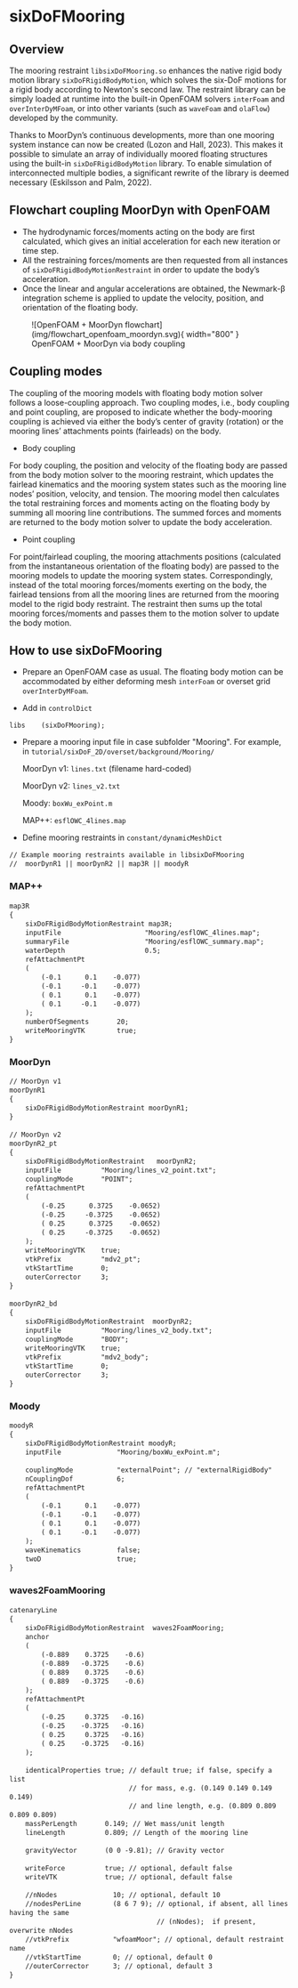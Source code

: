 # sixDoFMooring

## Overview

The mooring restraint `libsixDoFMooring.so` enhances the native rigid body motion library `sixDoFRigidBodyMotion`, which solves the six-DoF motions for a rigid body according to Newton's second law. The restraint library can be simply loaded at runtime into the built-in OpenFOAM solvers `interFoam` and `overInterDyMFoam`, or into other variants (such as `waveFoam` and `olaFlow`) developed by the community. 

Thanks to MoorDyn’s continuous developments, more than one mooring system instance can now be created (Lozon and Hall, 2023). This makes it possible to simulate an array of individually moored floating structures using the built-in `sixDoFRigidBodyMotion` library. To enable simulation of interconnected multiple bodies, a significant rewrite of the library is deemed necessary (Eskilsson and Palm, 2022). 

## Flowchart coupling MoorDyn with OpenFOAM

- The hydrodynamic forces/moments acting on the body are first calculated, which gives an initial acceleration for each new iteration or time step. 
- All the restraining forces/moments are then requested from all instances of `sixDoFRigidBodyMotionRestraint` in order to update the body’s acceleration. 
- Once the linear and angular accelerations are obtained, the Newmark-β integration scheme is applied to update the velocity, position, and orientation of the floating body. 

<figure markdown>
  ![OpenFOAM + MoorDyn flowchart](img/flowchart_openfoam_moordyn.svg){ width="800" }
  <figcaption>OpenFOAM + MoorDyn via body coupling</figcaption>
</figure>

## Coupling modes

The coupling of the mooring models with floating body motion solver follows a loose-coupling approach. Two coupling modes, i.e., body coupling and point coupling, are proposed to indicate whether the body-mooring coupling is achieved via either the body’s center of gravity (rotation) or the mooring lines’ attachments points (fairleads) on the body. 

- Body coupling

For body coupling, the position and velocity of the floating body are passed from the body motion solver to the mooring restraint, which updates the fairlead kinematics and the mooring system states such as the mooring line nodes’ position, velocity, and tension. The mooring model then calculates the total restraining forces and moments acting on the floating body by summing all mooring line contributions. The summed forces and moments are returned to the body motion solver to update the body acceleration. 

- Point coupling

For point/fairlead coupling, the mooring attachments positions (calculated from the instantaneous orientation of the floating body) are passed to the mooring models to update the mooring system states. Correspondingly, instead of the total mooring forces/moments exerting on the body, the fairlead tensions from all the mooring lines are returned from the mooring model to the rigid body restraint. The restraint then sums up the total mooring forces/moments and passes them to the motion solver to update the body motion.

## How to use sixDoFMooring
- Prepare an OpenFOAM case as usual. The floating body motion can be accommodated by either deforming mesh `interFoam` or overset grid `overInterDyMFoam`.

- Add in `controlDict`
```
libs    (sixDoFMooring); 
```
- Prepare a mooring input file in case subfolder "Mooring". For example, in `tutorial/sixDoF_2D/overset/background/Mooring/`

    MoorDyn v1: `lines.txt` (filename hard-coded)

    MoorDyn v2: `lines_v2.txt`

    Moody: `boxWu_exPoint.m`

    MAP++: `esflOWC_4lines.map`

- Define mooring restraints in `constant/dynamicMeshDict`
```
// Example mooring restraints available in libsixDoFMooring
//	moorDynR1 || moorDynR2 || map3R || moodyR 
```

### MAP++

```
map3R
{
	sixDoFRigidBodyMotionRestraint map3R;
	inputFile                     "Mooring/esflOWC_4lines.map";
	summaryFile                   "Mooring/esflOWC_summary.map";
	waterDepth                    0.5;
	refAttachmentPt
	(
		(-0.1      0.1    -0.077)
		(-0.1     -0.1    -0.077)
		( 0.1      0.1    -0.077)
		( 0.1     -0.1    -0.077)
	);
	numberOfSegments       20;
	writeMooringVTK        true;
}
```

### MoorDyn
```
// MoorDyn v1
moorDynR1
{
	sixDoFRigidBodyMotionRestraint moorDynR1;
}

// MoorDyn v2
moorDynR2_pt
{
	sixDoFRigidBodyMotionRestraint   moorDynR2;
	inputFile          "Mooring/lines_v2_point.txt";
	couplingMode       "POINT";
	refAttachmentPt
	(
		(-0.25      0.3725    -0.0652)
		(-0.25     -0.3725    -0.0652)
		( 0.25      0.3725    -0.0652)
		( 0.25     -0.3725    -0.0652)  
	);
	writeMooringVTK    true;
	vtkPrefix          "mdv2_pt";
	vtkStartTime       0;
	outerCorrector     3;
}

moorDynR2_bd
{
	sixDoFRigidBodyMotionRestraint  moorDynR2;
	inputFile          "Mooring/lines_v2_body.txt";
	couplingMode       "BODY";
	writeMooringVTK    true;
	vtkPrefix          "mdv2_body";
	vtkStartTime       0;
	outerCorrector     3;
}
```

### Moody
```
moodyR
{
	sixDoFRigidBodyMotionRestraint moodyR;
	inputFile              "Mooring/boxWu_exPoint.m";

	couplingMode           "externalPoint"; // "externalRigidBody"
	nCouplingDof           6;
	refAttachmentPt
	(
		(-0.1      0.1    -0.077)
		(-0.1     -0.1    -0.077)
		( 0.1      0.1    -0.077)
		( 0.1     -0.1    -0.077)
	);
	waveKinematics         false;
	twoD                   true;
}
```

### waves2FoamMooring
```
catenaryLine
{            
	sixDoFRigidBodyMotionRestraint  waves2FoamMooring;
	anchor
	(
		(-0.889    0.3725    -0.6)
		(-0.889   -0.3725    -0.6)
		( 0.889    0.3725    -0.6)
		( 0.889   -0.3725    -0.6)  
	);
	refAttachmentPt
	(
		(-0.25     0.3725   -0.16)
		(-0.25    -0.3725   -0.16)
		( 0.25     0.3725   -0.16)
		( 0.25    -0.3725   -0.16)  
	);

	identicalProperties true; // default true; if false, specify a list 
	                          // for mass, e.g. (0.149 0.149 0.149 0.149)
	                          // and line length, e.g. (0.809 0.809 0.809 0.809)
	massPerLength       0.149; // Wet mass/unit length
	lineLength          0.809; // Length of the mooring line

	gravityVector       (0 0 -9.81); // Gravity vector

	writeForce          true; // optional, default false
	writeVTK            true; // optional, default false

	//nNodes              10; // optional, default 10
	//nodesPerLine        (8 6 7 9); // optional, if absent, all lines having the same
	                                 // (nNodes);  if present, overwrite nNodes 
	//vtkPrefix           "wfoamMoor"; // optional, default restraint name
	//vtkStartTime        0; // optional, default 0
	//outerCorrector      3; // optional, default 3
}
```
